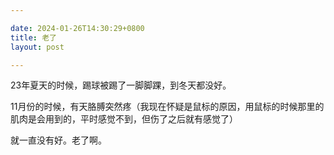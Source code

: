 ```yaml
---

date: 2024-01-26T14:30:29+0800
title: 老了
layout: post

---
```


23年夏天的时候，踢球被踢了一脚脚踝，到冬天都没好。

11月份的时候，有天胳膊突然疼（我现在怀疑是鼠标的原因，用鼠标的时候那里的肌肉是会用到的，平时感觉不到，但伤了之后就有感觉了）

就一直没有好。老了啊。
